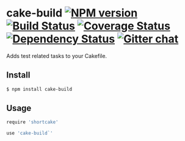 # cake-build [![NPM version][npm-img]][npm-url] [![Build Status][travis-img]][travis-url] [![Coverage Status][coveralls-img]][coveralls-url] [![Dependency Status][dependency-img]][dependency-url] [![Gitter chat][gitter-img]][gitter-url]
Adds test related tasks to your Cakefile.

## Install
```bash
$ npm install cake-build
```

## Usage
```coffee
require 'shortcake'

use 'cake-build`'
```

[travis-img]:     https://img.shields.io/travis/zeekay/cake-build.svg
[travis-url]:     https://travis-ci.org/zeekay/cake-build
[coveralls-img]:  https://coveralls.io/repos/zeekay/cake-build/badge.svg?branch=master&service=github
[coveralls-url]:  https://coveralls.io/github/zeekay/cake-build?branch=master
[dependency-url]: https://david-dm.org/zeekay/cake-build
[dependency-img]: https://david-dm.org/zeekay/cake-build.svg
[npm-img]:        https://img.shields.io/npm/v/cake-build.svg
[npm-url]:        https://www.npmjs.com/package/cake-build
[gitter-img]:     https://badges.gitter.im/join-chat.svg
[gitter-url]:     https://gitter.im/zeekay/hi

<!-- not used -->
[downloads-img]:     https://img.shields.io/npm/dm/cake-build.svg
[downloads-url]:     http://badge.fury.io/js/cake-build
[devdependency-img]: https://david-dm.org/zeekay/cake-build/dev-status.svg
[devdependency-url]: https://david-dm.org/zeekay/cake-build#info=devDependencies
